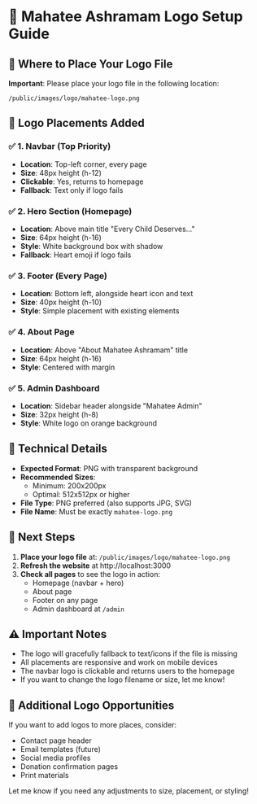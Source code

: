 # 🎨 Mahatee Ashramam Logo Setup Guide

## 📁 Where to Place Your Logo File

**Important**: Please place your logo file in the following location:

```
/public/images/logo/mahatee-logo.png
```

## 📍 Logo Placements Added

### ✅ **1. Navbar (Top Priority)**
- **Location**: Top-left corner, every page
- **Size**: 48px height (h-12)
- **Clickable**: Yes, returns to homepage
- **Fallback**: Text only if logo fails

### ✅ **2. Hero Section (Homepage)**
- **Location**: Above main title "Every Child Deserves..."
- **Size**: 64px height (h-16) 
- **Style**: White background box with shadow
- **Fallback**: Heart emoji if logo fails

### ✅ **3. Footer (Every Page)**
- **Location**: Bottom left, alongside heart icon and text
- **Size**: 40px height (h-10)
- **Style**: Simple placement with existing elements

### ✅ **4. About Page**
- **Location**: Above "About Mahatee Ashramam" title
- **Size**: 64px height (h-16)
- **Style**: Centered with margin

### ✅ **5. Admin Dashboard**
- **Location**: Sidebar header alongside "Mahatee Admin"
- **Size**: 32px height (h-8)
- **Style**: White logo on orange background

## 🔧 Technical Details

- **Expected Format**: PNG with transparent background
- **Recommended Sizes**: 
  - Minimum: 200x200px
  - Optimal: 512x512px or higher
- **File Type**: PNG preferred (also supports JPG, SVG)
- **File Name**: Must be exactly `mahatee-logo.png`

## 🚀 Next Steps

1. **Place your logo file** at: `/public/images/logo/mahatee-logo.png`
2. **Refresh the website** at http://localhost:3000
3. **Check all pages** to see the logo in action:
   - Homepage (navbar + hero)
   - About page
   - Footer on any page
   - Admin dashboard at `/admin`

## ⚠️ Important Notes

- The logo will gracefully fallback to text/icons if the file is missing
- All placements are responsive and work on mobile devices
- The navbar logo is clickable and returns users to the homepage
- If you want to change the logo filename or size, let me know!

## 🎯 Additional Logo Opportunities

If you want to add logos to more places, consider:
- Contact page header
- Email templates (future)
- Social media profiles
- Donation confirmation pages
- Print materials

Let me know if you need any adjustments to size, placement, or styling!
